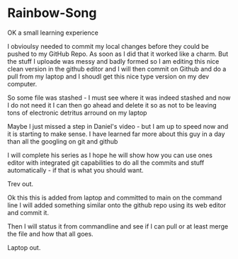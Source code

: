 # Rainbow-Song

OK a small learning experience

I obvioulsy needed to commit my local changes before they could be pushed to my GitHub Repo. As soon as I did that it worked like a charm. But the stuff I uploade was messy and badly formed so I am editing this nice clean version in the github editor and I will then commit on Github and do a pull from my laptop and I shoudl get this nice type version on my dev computer.

So some file was stashed - I must see where it was indeed stashed and now I do not need it I can then go ahead and delete it so as not to be leaving tons of electronic detritus arround on my laptop

Maybe I just missed a step in Daniel's video - but I am up to speed now and it is starting to make sense. I have learned far more about this guy in a day than all the googling on git and github

I will complete his series as I hope he will show how you can use ones editor with integrated git capabilities to do all the commits and stuff automatically - if that is what you should want.

Trev out.

Ok this this is added from laptop and committed to main on the command line 
I will added something similar onto the github repo using its web editor and commit it.

Then I will status it from commandline and see if I can pull or at least merge the file and how that all goes.

Laptop out.
